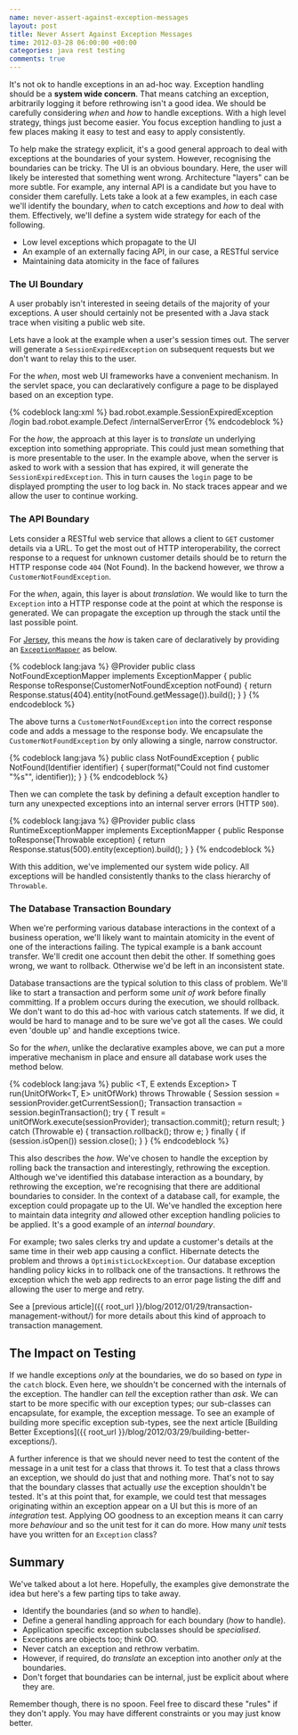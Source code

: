 ```yaml
---
name: never-assert-against-exception-messages
layout: post
title: Never Assert Against Exception Messages
time: 2012-03-28 06:00:00 +00:00
categories: java rest testing
comments: true
---
```


It's not ok to handle exceptions in an ad-hoc way. Exception handling should be a **system wide concern**. That means catching an exception, arbitrarily logging it before rethrowing isn't a good idea. We should be carefully considering _when_ and _how_ to handle exceptions. With a high level strategy, things just become easier. You focus exception handling to just a few places making it easy to test and easy to apply consistently.

To help make the strategy explicit, it's a good general approach to deal with exceptions at the boundaries of your system. However, recognising the boundaries can be tricky. The UI is an obvious boundary. Here, the user will likely be interested that something went wrong. Architecture "layers" can be more subtle. For example, any internal API is a candidate but you have to consider them carefully. Lets take a look at a few examples, in each case we'll identify the boundary, _when_ to catch exceptions and _how_ to deal with them. Effectively, we'll define a system wide strategy for each of the following.

* Low level exceptions which propagate to the UI
* An example of an externally facing API, in our case, a RESTful service
* Maintaining data atomicity in the face of failures

<!-- more -->

### The UI Boundary

A user probably isn't interested in seeing details of the majority of your exceptions. A user should certainly not be presented with a Java stack trace when visiting a public web site. 

Lets have a look at the example when a user's session times out. The server will generate a `SessionExpiredException` on subsequent requests but we don't want to relay this to the user.

For the _when_, most web UI frameworks have a convenient mechanism. In the servlet space, you can declaratively configure a page to be displayed based on an exception type.

{% codeblock lang:xml %}
<error-page>
    <exception-type>bad.robot.example.SessionExpiredException</exception-type >
    <location>/login</location>
</error-page>
<error-page>
    <exception-type>bad.robot.example.Defect</exception-type >
    <location>/internalServerError</location>
</error-page>
{% endcodeblock %}


For the _how_, the approach at this layer is to _translate_ un underlying exception into something appropriate. This could just mean something that is more presentable to the user. In the example above, when the server is asked to work with a session that has expired, it will generate the `SessionExpiredException`. This in turn causes the `login` page to be displayed prompting the user to log back in. No stack traces appear and we allow the user to continue working.

### The API Boundary

Lets consider a RESTful web service that allows a client to `GET` customer details via a URL. To get the most out of HTTP interoperability, the correct response to a request for unknown customer details should be to return the HTTP response code `404` (Not Found). In the backend however, we throw a `CustomerNotFoundException`.

For the _when_, again, this layer is about _translation_. We would like to turn the `Exception` into a HTTP response code at the point at which the response is generated. We can propagate the exception up through the stack until the last possible point.

For [Jersey](http://jersey.java.net/), this means the _how_ is taken care of declaratively by providing an [`ExceptionMapper`](http://jersey.java.net/nonav/documentation/latest/user-guide.html#d4e435) as below.

{% codeblock lang:java %}
@Provider
public class NotFoundExceptionMapper implements ExceptionMapper<NotFoundException> {
    public Response toResponse(CustomerNotFoundException notFound) {
        return Response.status(404).entity(notFound.getMessage()).build();
    }
}
{% endcodeblock %}

The above turns a `CustomerNotFoundException` into the correct response code and adds a message to the response body. We encapsulate the `CustomerNotFoundException` by only allowing a single, narrow constructor.

{% codeblock lang:java %}
public class NotFoundException {
    public NotFound(Identifier identifier) {
        super(format("Could not find customer \"%s\"", identifier));
    }
}
{% endcodeblock %}


Then we can complete the task by defining a default exception handler to turn any unexpected exceptions into an internal server errors (HTTP `500`).

{% codeblock lang:java %}
@Provider
public class RuntimeExceptionMapper implements ExceptionMapper<Throwable> {
    public Response toResponse(Throwable exception) {
        return Response.status(500).entity(exception).build();
    }
}
{% endcodeblock %}

With this addition, we've implemented our system wide policy. All exceptions will be handled consistently thanks to the class hierarchy of `Throwable`.

### The Database Transaction Boundary

When we're performing various database interactions in the context of a business operation, we'll likely want to maintain atomicity in the event of one of the interactions failing. The typical example is a bank account transfer. We'll credit one account then debit the other. If something goes wrong, we want to rollback. Otherwise we'd be left in an inconsistent state. 

Database transactions are the typical solution to this class of problem. We'll like to start a transaction and perform some _unit of work_ before finally committing. If a problem occurs during the execution, we should rollback. We don't want to do this ad-hoc with various catch statements. If we did, it would be hard to manage and to be sure we've got all the cases. We could even 'double up' and handle exceptions twice.

So for the _when_, unlike the declarative examples above, we can put a more imperative mechanism in place and ensure all database work uses the method below.

{% codeblock lang:java %}
public <T, E extends Exception> T run(UnitOfWork<T, E> unitOfWork) throws Throwable {
	Session session = sessionProvider.getCurrentSession();
	Transaction transaction = session.beginTransaction();
	try {
		T result = unitOfWork.execute(sessionProvider);
		transaction.commit();
		return result;
	} catch (Throwable e) {
		transaction.rollback();
		throw e;
	} finally {
		if (session.isOpen())
			session.close();
	}
}
{% endcodeblock %}

This also describes the _how_. We've chosen to handle the exception by rolling back the transaction and interestingly, rethrowing the exception. Although we've identified this database interaction as a boundary, by rethrowing the exception, we're recognising that there are additional boundaries to consider. In the context of a database call, for example, the exception could propagate up to the UI. We've handled the exception here to maintain data integrity _and_ allowed other exception handling policies to be applied. It's a good example of an _internal boundary_.

For example; two sales clerks try and update a customer's details at the same time in their web app causing a conflict. Hibernate detects the problem and throws a `OptimisticLockException`. Our database exception handling policy kicks in to rollback one of the transactions. It rethrows the exception which the web app redirects to an error page listing the diff and allowing the user to merge and retry.

See a [previous article]({{ root_url }}/blog/2012/01/29/transaction-management-without/) for more details about this kind of approach to transaction management.



## The Impact on Testing

If we handle exceptions _only_ at the boundaries, we do so based on _type_ in the `catch` block. Even here, we shouldn't be concerned with the internals of the exception. The handler can _tell_ the exception rather than _ask_. We can start to be more specific with our exception types; our sub-classes can encapsulate, for example, the exception message. To see an example of building more specific exception sub-types, see the next article [Building Better Exceptions]({{ root_url }}/blog/2012/03/29/building-better-exceptions/).

A further inference is that we should never need to test the content of the message in a unit test for a class that throws it. To test that a class throws an exception, we should do just that and nothing more. That's not to say that the boundary classes that actually _use_ the exception shouldn't be tested. It's at this point that, for example, we could test that messages originating within an exception appear on a UI but this is more of an _integration_ test. Applying OO goodness to an exception means it can carry more _behaviour_ and so the unit test for it can do more. How many _unit_ tests have you written for an `Exception` class?


## Summary

We've talked about a lot here. Hopefully, the examples give demonstrate the idea but here's a few parting tips to take away.

* Identify the boundaries (and so _when_ to handle).
* Define a general handling approach for each boundary (_how_ to handle).
* Application specific exception subclasses should be _specialised_.
* Exceptions are objects too; think OO.
* Never catch an exception and rethrow verbatim. 
* However, if required, do _translate_ an exception into another _only_ at the boundaries.
* Don't forget that boundaries can be internal, just be explicit about where they are.

Remember though, there is no spoon. Feel free to discard these "rules" if they don't apply. You may have different constraints or you may just know better.
